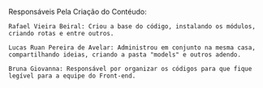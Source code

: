 Responsáveis Pela Criação do Contéudo:

    Rafael Vieira Beiral: Criou a base do código, instalando os módulos, criando rotas e entre outros.

    Lucas Ruan Pereira de Avelar: Administrou em conjunto na mesma casa, compartilhando ideias, criando a pasta "models" e outros adendo.

    Bruna Giovanna: Responsável por organizar os códigos para que fique legível para a equipe do Front-end.